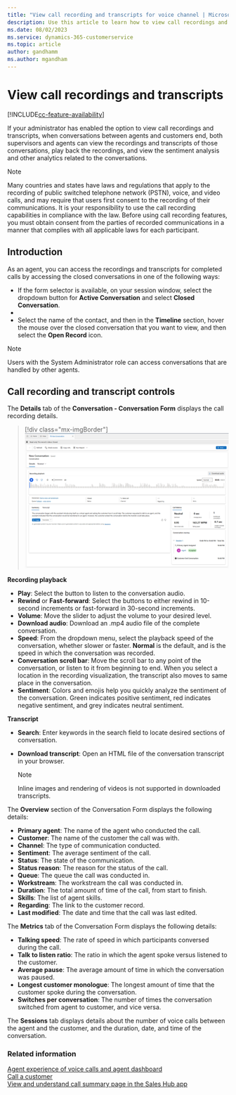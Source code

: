 ```yaml
---
title: "View call recording and transcripts for voice channel | MicrosoftDocs"
description: Use this article to learn how to view call recordings and transcripts.
ms.date: 08/02/2023
ms.service: dynamics-365-customerservice
ms.topic: article
author: gandhamm
ms.author: mgandham
---
```


# View call recordings and transcripts

[!INCLUDE[cc-feature-availability](../../includes/cc-feature-availability.md)]

If your administrator has enabled the option to view call recordings and transcripts, when conversations between agents and customers end, both supervisors and agents can view the recordings and transcripts of those conversations, play back the recordings, and view the sentiment analysis and other analytics related to the conversations.

> [!NOTE]
> Many countries and states have laws and regulations that apply to the recording of public switched telephone network (PSTN), voice, and video calls, and may require that users first consent to the recording of their communications. It is your responsibility to use the call recording capabilities in compliance with the law. Before using call recording features, you must obtain consent from the parties of recorded communications in a manner that complies with all applicable laws for each participant.

## Introduction

As an agent, you can access the recordings and transcripts for completed calls by accessing the closed conversations in one of the following ways:

- If the form selector is available, on your session window, select the dropdown button for **Active Conversation** and select **Closed Conversation**.
- 
- Select the name of the contact, and then in the **Timeline** section, hover the mouse over the closed conversation that you want to view, and then select the **Open Record** icon.

> [!NOTE]
> Users with the System Administrator role can access conversations that are handled by other agents.

## Call recording and transcript controls

The **Details** tab of the **Conversation - Conversation Form** displays the call recording details.

> [!div class="mx-imgBorder"]
> ![Screenshot of call recording and transcript controls.](../media/voice-channel-recording.png)

**Recording playback**

- **Play**: Select the button to listen to the conversation audio.
- **Rewind** or **Fast-forward**: Select the buttons to either rewind in 10-second increments or fast-forward in 30-second increments.
- **Volume**: Move the slider to adjust the volume to your desired level.
- **Download audio**: Download an .mp4 audio file of the complete conversation.
- **Speed**: From the dropdown menu, select the playback speed of the conversation, whether slower or faster. **Normal** is the default, and is the speed in which the conversation was recorded.
- **Conversation scroll bar**: Move the scroll bar to any point of the conversation, or listen to it from beginning to end. When you select a location in the recording visualization, the transcript also moves to same place in the conversation.
- **Sentiment**: Colors and emojis help you quickly analyze the sentiment of the conversation. Green indicates positive sentiment, red indicates negative sentiment, and grey indicates neutral sentiment.

**Transcript**

- **Search**: Enter keywords in the search field to locate desired sections of conversation.
- **Download transcript**: Open an HTML file of the conversation transcript in your browser.
  
   > [!NOTE]
   > Inline images and rendering of videos is not supported in downloaded transcripts.

The **Overview** section of the Conversation Form displays the following details:

- **Primary agent**: The name of the agent who conducted the call.
- **Customer**: The name of the customer the call was with.
- **Channel**: The type of communication conducted.
- **Sentiment**: The average sentiment of the call.
- **Status**: The state of the communication.
- **Status reason**: The reason for the status of the call.
- **Queue**: The queue the call was conducted in.
- **Workstream**: The workstream the call was conducted in.
- **Duration**: The total amount of time of the call, from start to finish.
- **Skills**: The list of agent skills.
- **Regarding**: The link to the customer record.
- **Last modified**: The date and time that the call was last edited.

The **Metrics** tab of the Conversation Form displays the following details:

- **Talking speed**: The rate of speed in which participants conversed during the call.
- **Talk to listen ratio**: The ratio in which the agent spoke versus listened to the customer.
- **Average pause**: The average amount of time in which the conversation was paused.
- **Longest customer monologue**: The longest amount of time that the customer spoke during the conversation.
- **Switches per conversation**: The number of times the conversation switched from agent to customer, and vice versa.

The **Sessions** tab displays details about the number of voice calls between the agent and the customer, and the duration, date, and time of the conversation.

### Related information

[Agent experience of voice calls and agent dashboard](voice-channel-agent-experience.md)  
[Call a customer](voice-channel-call-customer.md)  
[View and understand call summary page in the Sales Hub app](../../sales/view-and-understand-call-summary-sales-app.md)  
